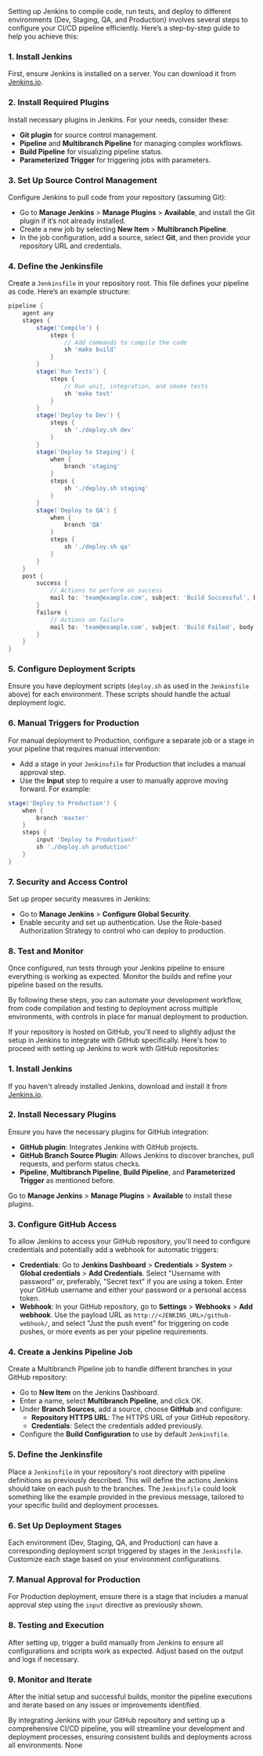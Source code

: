 Setting up Jenkins to compile code, run tests, and deploy to different environments (Dev, Staging, QA, and Production) involves several steps to configure your CI/CD pipeline efficiently. Here’s a step-by-step guide to help you achieve this:

### 1. Install Jenkins
First, ensure Jenkins is installed on a server. You can download it from [Jenkins.io](https://jenkins.io/download/).

### 2. Install Required Plugins
Install necessary plugins in Jenkins. For your needs, consider these:
- **Git plugin** for source control management.
- **Pipeline** and **Multibranch Pipeline** for managing complex workflows.
- **Build Pipeline** for visualizing pipeline status.
- **Parameterized Trigger** for triggering jobs with parameters.

### 3. Set Up Source Control Management
Configure Jenkins to pull code from your repository (assuming Git):
- Go to **Manage Jenkins** > **Manage Plugins** > **Available**, and install the Git plugin if it’s not already installed.
- Create a new job by selecting **New Item** > **Multibranch Pipeline**.
- In the job configuration, add a source, select **Git**, and then provide your repository URL and credentials.

### 4. Define the Jenkinsfile
Create a `Jenkinsfile` in your repository root. This file defines your pipeline as code. Here’s an example structure:

```groovy
pipeline {
    agent any
    stages {
        stage('Compile') {
            steps {
                // Add commands to compile the code
                sh 'make build'
            }
        }
        stage('Run Tests') {
            steps {
                // Run unit, integration, and smoke tests
                sh 'make test'
            }
        }
        stage('Deploy to Dev') {
            steps {
                sh './deploy.sh dev'
            }
        }
        stage('Deploy to Staging') {
            when {
                branch 'staging'
            }
            steps {
                sh './deploy.sh staging'
            }
        }
        stage('Deploy to QA') {
            when {
                branch 'QA'
            }
            steps {
                sh './deploy.sh qa'
            }
        }
    }
    post {
        success {
            // Actions to perform on success
            mail to: 'team@example.com', subject: 'Build Successful', body: 'Deployment complete.'
        }
        failure {
            // Actions on failure
            mail to: 'team@example.com', subject: 'Build Failed', body: 'Check the logs.'
        }
    }
}
```

### 5. Configure Deployment Scripts
Ensure you have deployment scripts (`deploy.sh` as used in the `Jenkinsfile` above) for each environment. These scripts should handle the actual deployment logic.

### 6. Manual Triggers for Production
For manual deployment to Production, configure a separate job or a stage in your pipeline that requires manual intervention:
- Add a stage in your `Jenkinsfile` for Production that includes a manual approval step.
- Use the **Input** step to require a user to manually approve moving forward. For example:

```groovy
stage('Deploy to Production') {
    when {
        branch 'master'
    }
    steps {
        input 'Deploy to Production?'
        sh './deploy.sh production'
    }
}
```

### 7. Security and Access Control
Set up proper security measures in Jenkins:
- Go to **Manage Jenkins** > **Configure Global Security**.
- Enable security and set up authentication. Use the Role-based Authorization Strategy to control who can deploy to production.

### 8. Test and Monitor
Once configured, run tests through your Jenkins pipeline to ensure everything is working as expected. Monitor the builds and refine your pipeline based on the results.

By following these steps, you can automate your development workflow, from code compilation and testing to deployment across multiple environments, with controls in place for manual deployment to production.


If your repository is hosted on GitHub, you'll need to slightly adjust the setup in Jenkins to integrate with GitHub specifically. Here's how to proceed with setting up Jenkins to work with GitHub repositories:

### 1. Install Jenkins
If you haven't already installed Jenkins, download and install it from [Jenkins.io](https://jenkins.io/download/).

### 2. Install Necessary Plugins
Ensure you have the necessary plugins for GitHub integration:
- **GitHub plugin**: Integrates Jenkins with GitHub projects.
- **GitHub Branch Source Plugin**: Allows Jenkins to discover branches, pull requests, and perform status checks.
- **Pipeline**, **Multibranch Pipeline**, **Build Pipeline**, and **Parameterized Trigger** as mentioned before.

Go to **Manage Jenkins** > **Manage Plugins** > **Available** to install these plugins.

### 3. Configure GitHub Access
To allow Jenkins to access your GitHub repository, you'll need to configure credentials and potentially add a webhook for automatic triggers:
- **Credentials**: Go to **Jenkins Dashboard** > **Credentials** > **System** > **Global credentials** > **Add Credentials**. Select "Username with password" or, preferably, "Secret text" if you are using a token. Enter your GitHub username and either your password or a personal access token.
- **Webhook**: In your GitHub repository, go to **Settings** > **Webhooks** > **Add webhook**. Use the payload URL as `http://<JENKINS_URL>/github-webhook/`, and select "Just the push event" for triggering on code pushes, or more events as per your pipeline requirements.

### 4. Create a Jenkins Pipeline Job
Create a Multibranch Pipeline job to handle different branches in your GitHub repository:
- Go to **New Item** on the Jenkins Dashboard.
- Enter a name, select **Multibranch Pipeline**, and click OK.
- Under **Branch Sources**, add a source, choose **GitHub** and configure:
  - **Repository HTTPS URL**: The HTTPS URL of your GitHub repository.
  - **Credentials**: Select the credentials added previously.
- Configure the **Build Configuration** to use by default `Jenkinsfile`.

### 5. Define the Jenkinsfile
Place a `Jenkinsfile` in your repository's root directory with pipeline definitions as previously described. This will define the actions Jenkins should take on each push to the branches. The `Jenkinsfile` could look something like the example provided in the previous message, tailored to your specific build and deployment processes.

### 6. Set Up Deployment Stages
Each environment (Dev, Staging, QA, and Production) can have a corresponding deployment script triggered by stages in the `Jenkinsfile`. Customize each stage based on your environment configurations.

### 7. Manual Approval for Production
For Production deployment, ensure there is a stage that includes a manual approval step using the `input` directive as previously shown.

### 8. Testing and Execution
After setting up, trigger a build manually from Jenkins to ensure all configurations and scripts work as expected. Adjust based on the output and logs if necessary.

### 9. Monitor and Iterate
After the initial setup and successful builds, monitor the pipeline executions and iterate based on any issues or improvements identified.

By integrating Jenkins with your GitHub repository and setting up a comprehensive CI/CD pipeline, you will streamline your development and deployment processes, ensuring consistent builds and deployments across all environments.
None